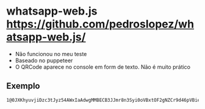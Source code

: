 # whatsapp-web.js  https://github.com/pedroslopez/whatsapp-web.js/

- Não funcionou no meu teste
- Baseado no puppeteer
- O QRCode aparece no console em form de texto. Não é muito prático

## Exemplo

```console
1@0JXKhyuvjiDzc3tJyz54AWxIaAdwgMMBECB3JJmr8n3Syi0oVBxtOF2gNZCr9d46pVBie+XWJBGUlA==,43twg3QzxJUCXwutqjzzDJPeeQMiMJz1Y7PbZbPCeSA=,c0PY8necu0FUES3e7i0b/A==
```